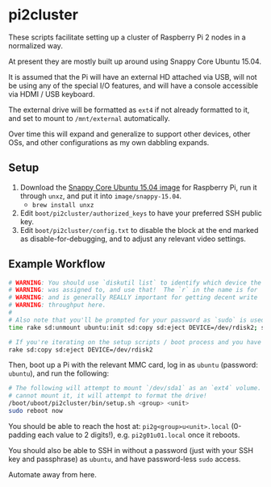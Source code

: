 # pi2cluster

These scripts facilitate setting up a cluster of Raspberry Pi 2 nodes in a normalized way.

At present they are mostly built up around using Snappy Core Ubuntu 15.04.

It is assumed that the Pi will have an external HD attached via USB, will not be using any of the special I/O features, and will have a console accessible via HDMI / USB keyboard.

The external drive will be formatted as `ext4` if not already formatted to it, and set to mount to `/mnt/external` automatically.

Over time this will expand and generalize to support other devices, other OSs, and other configurations as my own dabbling expands.


## Setup

1. Download the [Snappy Core Ubuntu 15.04 image](http://people.canonical.com/~platform/snappy/raspberrypi2/ubuntu-15.04-snappy-armhf-rpi2.img.xz) for Raspberry Pi, run it through `unxz`, and put it into `image/snappy-15.04`.
    * `brew install unxz`
2. Edit `boot/pi2cluster/authorized_keys` to have your preferred SSH public key.
3. Edit `boot/pi2cluster/config.txt` to disable the block at the end marked as disable-for-debugging, and to adjust any relevant video settings.


## Example Workflow

```bash
# WARNING: You should use `diskutil list` to identify which device the SD card
# WARNING: was assigned to, and use that!  The `r` in the name is for `raw`,
# WARNING: and is generally REALLY important for getting decent write
# WARNING: throughput here.
#
# Also note that you'll be prompted for your password as `sudo` is used here!
time rake sd:unmount ubuntu:init sd:copy sd:eject DEVICE=/dev/rdisk2; say 'Done!'

# If you're iterating on the setup scripts / boot process and you have an imaged MMC card at hand:
rake sd:copy sd:eject DEVICE=/dev/rdisk2
```

Then, boot up a Pi with the relevant MMC card, log in as `ubuntu` (password: `ubuntu`), and run the following:

```bash
# The following will attempt to mount `/dev/sda1` as an `ext4` volume.  If it
# cannot mount it, it will attempt to format the drive!
/boot/uboot/pi2cluster/bin/setup.sh <group> <unit>
sudo reboot now
```

You should be able to reach the host at: `pi2g<group>u<unit>.local` (0-padding each value to 2 digits!), e.g. `pi2g01u01.local` once it reboots.

You should also be able to SSH in without a password (just with your SSH key and passphrase) as `ubuntu`, and have password-less `sudo` access.

Automate away from here.
